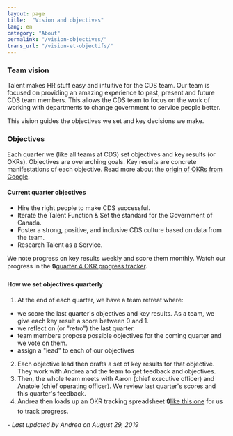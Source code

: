 ```yaml
---
layout: page
title:  "Vision and objectives"
lang: en
category: "About"
permalink: "/vision-objectives/"
trans_url: "/vision-et-objectifs/"
---
```


### Team vision
Talent makes HR stuff easy and intuitive for the CDS team. Our team is focused on providing an amazing experience to past, present and future CDS team members. This allows the CDS team to focus on the work of working with departments to change government to service people better.

This vision guides the objectives we set and key decisions we make.

### Objectives

Each quarter we (like all teams at CDS) set objectives and key results (or OKRs).
Objectives are overarching goals. Key results are concrete manifestations of each objective. Read more about the [origin of OKRs from Google](https://rework.withgoogle.com/guides/set-goals-with-okrs/steps/introduction/).

#### Current quarter objectives

* Hire the right people to make CDS successful.
* Iterate the Talent Function & Set the standard for the Government of Canada.
* Foster a strong, positive, and inclusive CDS culture based on data from the team.
* Research Talent as a Service.

We note progress on key results weekly and score them monthly. Watch our progress in the 🔒[quarter 4 OKR progress tracker](https://docs.google.com/spreadsheets/d/15qK2h9FOPY7I3tXrbf6_OIuDjRUrxsJbiNFJuKnnPQ4/edit#gid=504851476).

#### How we set objectives quarterly

1. At the end of each quarter, we have a team retreat where:
 * we score the last quarter's objectives and key results. As a team, we give each key result a score between 0 and 1.
 * we reflect on (or "retro") the last quarter.
 * team members propose possible objectives for the coming quarter and we vote on them.
 * assign a "lead" to each of our objectives
2. Each objective lead then drafts a set of key results for that objective. They work with Andrea and the team to get feedback and objectives.
3. Then, the whole team meets with Aaron (chief executive officer) and Anatole (chief operating officer). We review last quarter's scores and this quarter's feedback.
4. Andrea then loads up an OKR tracking spreadsheet 🔒[like this one](https://docs.google.com/spreadsheets/d/1PHSA14FN6d0l-RfceFHuUY7JDmPaAID17Mtz011gJUU/edit#gid=0) for us to track progress.

_- Last updated by Andrea on August 29, 2019_
